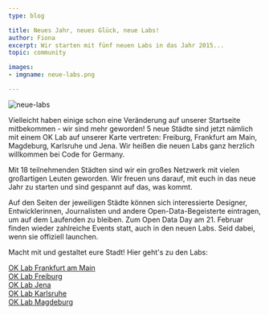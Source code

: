 ```yaml
---
type: blog

title: Neues Jahr, neues Glück, neue Labs!
author: Fiona
excerpt: Wir starten mit fünf neuen Labs in das Jahr 2015...
topic: community

images:
- imgname: neue-labs.png

---
```


![neue-labs](/blog/neue-labs.png)

Vielleicht haben einige schon eine Veränderung auf unserer Startseite mitbekommen - wir sind mehr geworden! 5 neue Städte sind jetzt nämlich mit einem OK Lab auf unserer Karte vertreten: Freiburg, Frankfurt am Main, Magdeburg, Karlsruhe und Jena.
Wir heißen die neuen Labs ganz herzlich willkommen bei Code for Germany.

Mit 18 teilnehmenden Städten sind wir ein großes Netzwerk mit vielen großartigen Leuten geworden. Wir freuen uns darauf, mit euch in das neue Jahr zu starten und sind gespannt auf das, was kommt.

Auf den Seiten der jeweiligen Städte können sich interessierte Designer, Entwicklerinnen, Journalisten und andere Open-Data-Begeisterte eintragen, um auf dem Laufenden zu bleiben. Zum Open Data Day am 21. Februar finden wieder zahlreiche Events statt, auch in den neuen Labs. Seid dabei, wenn sie offiziell launchen.

Macht mit und gestaltet eure Stadt!
Hier geht's zu den Labs:

[OK Lab Frankfurt am Main][]<br>
[OK Lab Freiburg][]<br>
[OK Lab Jena][]<br>
[OK Lab Karlsruhe][]<br>
[OK Lab Magdeburg][]<br>


[OK Lab Frankfurt am Main]: http://codefor.de/frankfurt
[OK Lab Freiburg]: http://codefor.de/freiburg
[OK Lab Jena]: http://codefor.de/jena
[OK Lab Karlsruhe]: http://codefor.de/karlsruhe
[OK Lab Magdeburg]: http://codefor.de/magdeburg

